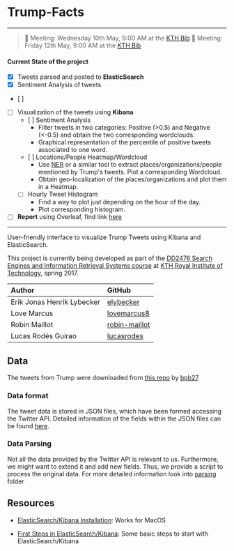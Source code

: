 # Trump-Facts


---
>	:calendar:
	Meeting: Wednesday 10th May, 9:00 AM at the [KTH Bib](https://www.google.se/maps/place/KTH+Biblioteket/@59.34789,18.072871,15z/data=!4m2!3m1!1s0x0:0x80f2dd1472d9a0fa?sa=X&ved=0ahUKEwiIs-nCv83TAhWkHpoKHderCygQ_BIIdjAN)
>	:calendar:
	Meeting: Friday 12th May, 9:00 AM at the [KTH Bib](https://www.google.se/maps/place/KTH+Biblioteket/@59.34789,18.072871,15z/data=!4m2!3m1!1s0x0:0x80f2dd1472d9a0fa?sa=X&ved=0ahUKEwiIs-nCv83TAhWkHpoKHderCygQ_BIIdjAN)
	
#### Current State of the project

- [X] Tweets parsed and posted to **ElasticSearch**
- [X] Sentiment Analysis of tweets
- [ ]
- [ ] Visualization of the tweets using **Kibana**
	- [ ] Sentiment Analysis
		* Filter tweets in two categories: Positive (>0.5) and Negative (<-0.5) and obtain the two corresponding wordclouds.
		* Graphical representation of the percentile of positive tweets associated to one word.
	- [ ] Locations/People Heatmap/Wordcloud
		* Use [NER](https://nlp.stanford.edu/software/CRF-NER.shtml) or a similar tool to extract places/organizations/people mentioned by Trump's tweets. Plot a corresponding Wordcloud.
		* Obtain geo-localization of the places/organizations and plot them in a Heatmap.
	- [ ] Hourly Tweet Histogram
		* Find a way to plot just depending on the hour of the day.
		* Plot corresponding histogram.
- [ ] **Report** using Overleaf, find link [here](https://www.overleaf.com/9353622vmdbczthhksc#/33786110/)
	
---

User-friendly interface to visualize Trump Tweets using Kibana and ElasticSearch.

This project is currently being developed as part of the [DD2476 Search Engines and Information Retrieval Systems course](https://www.kth.se/student/kurser/kurs/DD2476?l=en) at [KTH Royal Institute of Technology](http://kth.se), spring 2017.

| Author              		 | GitHub                                            |
|:---------------------------|:--------------------------------------------------|
| Erik Jonas Henrik Lybecker | [elybecker](https://github.com/elybecker) 		 |
| Love Marcus 				 | [lovemarcus8](https://github.com/lovemarcus8)     |
| Robin Maillot   			 | [robin-maillot](https://github.com/robin-maillot) |
| Lucas Rodés Guirao  		 | [lucasrodes](https://github.com/lucasrodes)       |


## Data

The tweets from Trump were downloaded from [this repo](https://github.com/bpb27/trump_tweet_data_archive) by [bpb27](https://github.com/bpb27/trump_tweet_data_archive).

### Data format

The tweet data is stored in JSON files, which have been formed accessing the Twitter API. Detailed information of the fields within the JSON files can be found [here](https://dev.twitter.com/overview/api/tweets).

### Data Parsing

Not all the data provided by the Twitter API is relevant to us. Furthermore, we might want to extend it and add new fields. Thus, we provide a script to process the original data. For more detailed information look into [parsing](parsing) folder 


## Resources

- [ElasticSearch/Kibana Installation](https://github.com/lucasrodes/ES-gettingstarted/blob/master/INSTALLATION.md): Works for MacOS

- [First Steps in ElasticSearch/Kibana](https://github.com/lucasrodes/ES-gettingstarted/blob/master/firststeps.md): Some basic steps to start with ElasticSearch/Kibana
